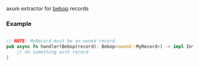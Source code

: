 axum extractor for [bebop](https://github.com/6over3/bebop) records

### Example

```rust

// NOTE: MyRecord must be an owned record
pub async fn handler(Bebop(record): Bebop<owned::MyRecord>) -> impl IntoResponse {
    // do something with record
} 
```
